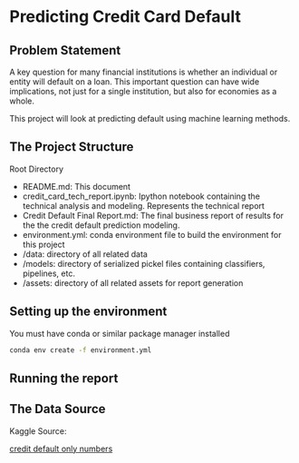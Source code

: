 # Predicting Credit Card Default

## Problem Statement

A key question for many financial institutions is whether an individual or entity will default on a loan. This important question can have wide implications, not just for a single institution, but also for economies as a whole.

This project will look at predicting default using machine learning methods. 

## The Project Structure

Root Directory

- README.md: This document
- credit_card_tech_report.ipynb: Ipython notebook containing the technical analysis and modeling.
  Represents the technical report
- Credit Default Final Report.md: The final business report of results for the the credit default
  prediction modeling.
- environment.yml: conda environment file to build the environment for this project
- /data: directory of all related data
- /models: directory of serialized pickel files containing classifiers, pipelines, etc.
- /assets: directory of all related assets for report generation

## Setting up the environment

You must have conda or similar package manager installed

```sh
conda env create -f environment.yml
```

## Running the report

## The Data Source

Kaggle Source:

[credit default only numbers](https://www.kaggle.com/datasets/hugoferquiroz/credit-default-only-numbers)
